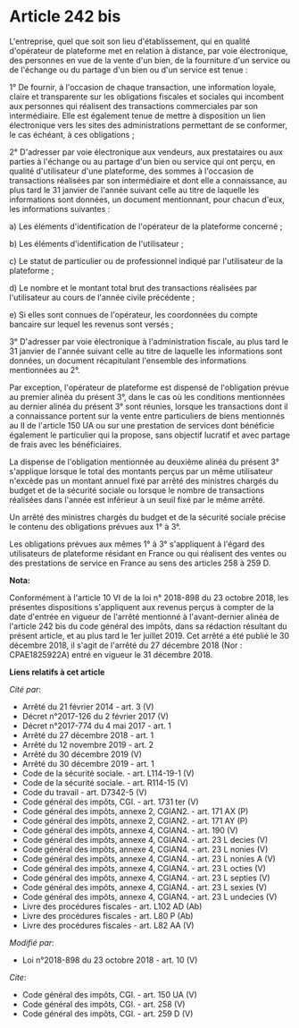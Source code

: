 # Article 242 bis

L'entreprise, quel que soit son lieu d'établissement, qui en qualité d'opérateur de plateforme met en relation à distance,
par voie électronique, des personnes en vue de la vente d'un bien, de la fourniture d'un service ou de l'échange ou du
partage d'un bien ou d'un service est tenue : 

1° De fournir, à l'occasion de chaque transaction, une information loyale, claire et transparente sur les obligations
fiscales et sociales qui incombent aux personnes qui réalisent des transactions commerciales par son intermédiaire. Elle est
également tenue de mettre à disposition un lien électronique vers les sites des administrations permettant de se conformer,
le cas échéant, à ces obligations ; 

2° D'adresser par voie électronique aux vendeurs, aux prestataires ou aux parties à l'échange ou au partage d'un bien ou
service qui ont perçu, en qualité d'utilisateur d'une plateforme, des sommes à l'occasion de transactions réalisées par son
intermédiaire et dont elle a connaissance, au plus tard le 31 janvier de l'année suivant celle au titre de laquelle les
informations sont données, un document mentionnant, pour chacun d'eux, les informations suivantes : 

a) Les éléments d'identification de l'opérateur de la plateforme concerné ; 

b) Les éléments d'identification de l'utilisateur ; 

c) Le statut de particulier ou de professionnel indiqué par l'utilisateur de la plateforme ; 

d) Le nombre et le montant total brut des transactions réalisées par l'utilisateur au cours de l'année civile précédente ; 

e) Si elles sont connues de l'opérateur, les coordonnées du compte bancaire sur lequel les revenus sont versés ; 

3° D'adresser par voie électronique à l'administration fiscale, au plus tard le 31 janvier de l'année suivant celle au titre
de laquelle les informations sont données, un document récapitulant l'ensemble des informations mentionnées au 2°. 

Par exception, l'opérateur de plateforme est dispensé de l'obligation prévue au premier alinéa du présent 3°, dans le cas où
les conditions mentionnées au dernier alinéa du présent 3° sont réunies, lorsque les transactions dont il a connaissance
portent sur la vente entre particuliers de biens mentionnés au II de l'article 150 UA ou sur une prestation de services dont
bénéficie également le particulier qui la propose, sans objectif lucratif et avec partage de frais avec les bénéficiaires. 

La dispense de l'obligation mentionnée au deuxième alinéa du présent 3° s'applique lorsque le total des montants perçus par
un même utilisateur n'excède pas un montant annuel fixé par arrêté des ministres chargés du budget et de la sécurité sociale
ou lorsque le nombre de transactions réalisées dans l'année est inférieur à un seuil fixé par le même arrêté. 

Un arrêté des ministres chargés du budget et de la sécurité sociale précise le contenu des obligations prévues aux 1° à 3°. 

Les obligations prévues aux mêmes 1° à 3° s'appliquent à l'égard des utilisateurs de plateforme résidant en France ou qui
réalisent des ventes ou des prestations de service en France au sens des articles 258 à 259 D.

**Nota:**

Conformément à l'article 10 VI de la loi n° 2018-898 du 23 octobre 2018, les présentes dispositions s'appliquent aux revenus
perçus à compter de la date d'entrée en vigueur de l'arrêté mentionné à l'avant-dernier alinéa de l'article 242 bis du code
général des impôts, dans sa rédaction résultant du présent article, et au plus tard le 1er juillet 2019. Cet arrêté a été
publié le 30 décembre 2018, il s'agit de l'arrêté du 27 décembre 2018 (Nor : CPAE1825922A) entré en vigueur le 31 décembre
2018.

**Liens relatifs à cet article**

_Cité par_:

  - Arrêté du 21 février 2014 - art. 3 (V)
  - Décret n°2017-126 du 2 février 2017 (V)
  - Décret n°2017-774 du 4 mai 2017 - art. 1
  - Arrêté du 27 décembre 2018 - art. 1
  - Arrêté du 12 novembre 2019 - art. 2
  - Arrêté du 30 décembre 2019 (V)
  - Arrêté du 30 décembre 2019 - art. 1
  - Code de la sécurité sociale. - art. L114-19-1 (V)
  - Code de la sécurité sociale. - art. R114-15 (V)
  - Code du travail - art. D7342-5 (V)
  - Code général des impôts, CGI. - art. 1731 ter (V)
  - Code général des impôts, annexe 2, CGIAN2. - art. 171 AX (P)
  - Code général des impôts, annexe 2, CGIAN2. - art. 171 AY (P)
  - Code général des impôts, annexe 4, CGIAN4. - art. 190 (V)
  - Code général des impôts, annexe 4, CGIAN4. - art. 23 L decies (V)
  - Code général des impôts, annexe 4, CGIAN4. - art. 23 L nonies (V)
  - Code général des impôts, annexe 4, CGIAN4. - art. 23 L nonies A  (V)
  - Code général des impôts, annexe 4, CGIAN4. - art. 23 L octies (V)
  - Code général des impôts, annexe 4, CGIAN4. - art. 23 L septies (V)
  - Code général des impôts, annexe 4, CGIAN4. - art. 23 L sexies (V)
  - Code général des impôts, annexe 4, CGIAN4. - art. 23 L undecies (V)
  - Livre des procédures fiscales - art. L102 AD (Ab)
  - Livre des procédures fiscales - art. L80 P (Ab)
  - Livre des procédures fiscales - art. L82 AA (V)

_Modifié par_:

  - Loi n°2018-898 du 23 octobre 2018 - art. 10 (V)

_Cite_:

  - Code général des impôts, CGI. - art. 150 UA (V)
  - Code général des impôts, CGI. - art. 258 (V)
  - Code général des impôts, CGI. - art. 259 D (V)
